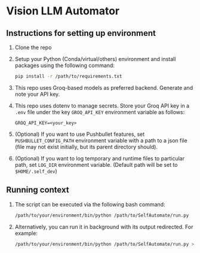 # Vision LLM Automator

## Instructions for setting up environment

1. Clone the repo
2. Setup your Python (Conda/virtual/others) environment and install packages using the following command:

   ```bash
   pip install -r /path/to/requirements.txt
   ```

3. This repo uses Groq-based models as preferred backend. Generate and note your API key.
4. This repo uses dotenv to manage secrets. Store your Groq API key in a `.env` file under the key `GROQ_API_KEY` environment variable as follows:

   ```
   GROQ_API_KEY=<your_key>
   ```

5. (Optional) If you want to use Pushbullet features, set `PUSHBULLET_CONFIG_PATH` environment variable with a path to a json file (file may not exist initially, but its parent directory should).
6. (Optional) If you want to log temporary and runtime files to particular path, set `LOG_DIR` environment variable. (Default path will be set to `$HOME/.self_dev`)

## Running context

1. The script can be executed via the following bash command:

   ```bash
   /path/to/your/environment/bin/python /path/to/SelfAutomate/run.py
   ```

2. Alternatively, you can run it in background with its output redirected. For example:

   ```bash
   /path/to/your/environment/bin/python /path/to/SelfAutomate/run.py >> $LOG_DIR/sa.shell.log 2>&1 &
   ```
